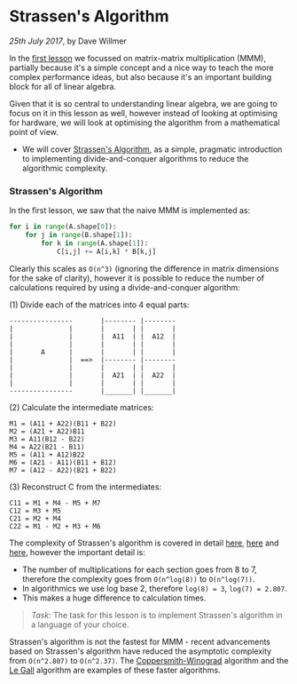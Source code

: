
# Strassen's Algorithm

*25th July 2017*, by Dave Willmer

In the [first lesson](../2017_06_performance_basics) we focussed on matrix-matrix multiplication (MMM), partially because it's a simple concept and a nice way to teach the more complex performance ideas, but also because it's an important building block for all of linear algebra.

Given that it is so central to understanding linear algebra, we are going to focus on it in this lesson as well, however instead of looking at optimising for hardware, we will look at optimising the algorithm from a mathematical point of view.

- We will cover [Strassen's Algorithm](https://en.wikipedia.org/wiki/Strassen_algorithm), as a simple, pragmatic introduction to implementing divide-and-conquer algorithms to reduce the algorithmic complexity.

### Strassen's Algorithm

In the first lesson, we saw that the naive MMM is implemented as:

```python
for i in range(A.shape[0]):
    for j in range(B.shape[1]):
        for k in range(A.shape[1]):
            C[i,j] += A[i,k] * B[k,j] 
```

Clearly this scales as `O(n^3)` (ignoring the difference in matrix dimensions for the sake of clarity), however it is possible to reduce the number of calculations required by using a divide-and-conquer algorithm:

(1) Divide each of the matrices into 4 equal parts:

```
----------------       |-------- |--------
|              |       |       | |       |
|              |       |  A11  | |  A12  |
|              |       |       | |       |
|       A      |       |       | |       |
|              |  ==>  |-------- |--------
|              |       |       | |       |
|              |       |  A21  | |  A22  |
|              |       |       | |       |
----------------       |_______| |_______|
```

(2) Calculate the intermediate matrices:

```
M1 = (A11 + A22)(B11 + B22)
M2 = (A21 + A22)B11
M3 = A11(B12 - B22)
M4 = A22(B21 - B11)
M5 = (A11 + A12)B22
M6 = (A21 - A11)(B11 + B12)
M7 = (A12 - A22)(B21 + B22)
```

(3) Reconstruct C from the intermediates:

```
C11 = M1 + M4 - M5 + M7
C12 = M3 + M5
C21 = M2 + M4
C22 = M1 - M2 + M3 + M6
```

The complexity of Strassen's algorithm is covered in detail [here](http://mathworld.wolfram.com/StrassenFormulas.html), [here](http://www.geeksforgeeks.org/strassens-matrix-multiplication/) and [here](http://www.cs.mcgill.ca/~pnguyen/251F09/matrix-mult.pdf), however the important detail is:

- The number of multiplications for each section goes from 8 to 7, therefore the complexity goes from `O(n^log(8))` to `O(n^log(7))`.
- In algorithmics we use log base 2, therefore `log(8) = 3`, `log(7) = 2.807`.
- This makes a huge difference to calculation times.

> *Task:* The task for this lesson is to implement Strassen's algorithm in a language of your choice.

Strassen's algorithm is not the fastest for MMM - recent advancements based on Strassen's algorithm have reduced the asymptotic complexity from `O(n^2.807)` to `O(n^2.37)`. The [Coppersmith-Winograd](https://people.csail.mit.edu/virgi/matrixmult-f.pdf) algorithm and the [Le Gall](https://arxiv.org/abs/1401.7714) algorithm are examples of these faster algorithms.
